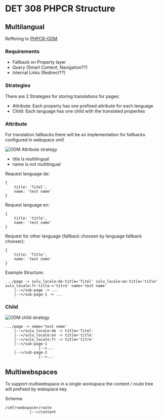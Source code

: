 # DET 308 PHPCR Structure

## Multilangual

Reffering to [PHPCR-ODM](https://doctrine-phpcr-odm.readthedocs.org/en/latest/reference/multilang.html?highlight=language#choosing-the-right-translation-strategy).

### Requirements

* Fallback on Property layer
* Query (Smart Content, Navigation??)
* Internal Links (Redirect??)

### Strategies

There are 2 Strategies for storing translations for pages:

* Attribute: Each property has one prefixed attribute for each language
* Child: Each language has one child with the translated properties

### Attribute

For translation fallbacks there will be an implementation for fallbacks configured in webspace xml!

![ODM Attribute strategy](https://raw2.github.com/sulu-cmf/docs/master/detail-specification/images/locale_attribute.png)

* title is multilingual
* name is not multilingual

Request language de:

```
{
	title: 'Titel',
	name: 'test name'
}
```

Request language en:

```
{
	title: 'title',
	name: 'test name'
}
```

Request for other language (fallback choosen by language fallback chooser):

```
{
	title: 'Title',
	name: 'test name'
}
```

Example Structure:

```
.../page -> sulu_locale:de-title='Titel' sulu_locale:en-title='title' sulu_locale:fr-title-='titre' name='test name'
    |-->/sub-page -> ...
    |-->/sub-page-1 -> ...
```

### Child

![ODM child strategy](https://raw2.github.com/sulu-cmf/docs/master/detail-specification/images/locale_child.png)

```
.../page -> name='test name'
    |-->/sulu_locale:de -> title='Titel'
    |-->/sulu_locale:en -> title='title'
    |-->/sulu_locale:fr -> title='titre'
    |-->/sub-page-1
    		   |-->...
    |-->/sub-page-2
    		   |-->...
```

## Multiwebspaces

To support multiwebspace in a single workspace the content / route tree will prefixed by webspace key.

Schema: 

```
/cmf/<webspace>/route
           |-->/content
```
